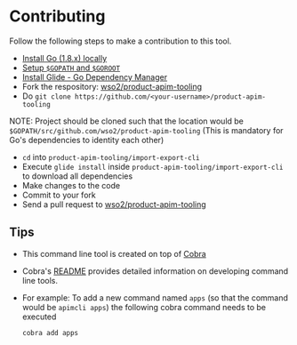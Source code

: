 # Contributing

Follow the following steps to make a contribution to this tool.

 * [Install Go (1.8.x) locally](https://golang.org/doc/install)
 * [Setup `$GOPATH` and `$GOROOT`](https://www.goinggo.net/2016/05/installing-go-and-your-workspace.html)
 * [Install Glide - Go Dependency Manager](https://github.com/Masterminds/glide#install)
 * Fork the respository: [wso2/product-apim-tooling](https://github.com/wso2/product-apim-tooling)
 * Do `git clone https://github.com/<your-username>/product-apim-tooling`
 
 NOTE: Project should be cloned such that the location would be `$GOPATH/src/github.com/wso2/product-apim-tooling` (This is mandatory for Go's dependencies to identity each other)
 * `cd` into `product-apim-tooling/import-export-cli`
 * Execute `glide install` inside `product-apim-tooling/import-export-cli` to download all dependencies
 * Make changes to the code
 * Commit to your fork
 * Send a pull request to [wso2/product-apim-tooling](https://github.com/wso2/product-apim-tooling)
 

## Tips
 * This command line tool is created on top of [Cobra](https://github.com/spf13/cobra)
 * Cobra's [README](https://github.com/spf13/cobra/blob/master/README.md) provides detailed information on developing command line tools.
 * For example: To add a new command named `apps` (so that the command would be `apimcli apps`) the following cobra command needs to be executed
 
    `cobra add apps`
